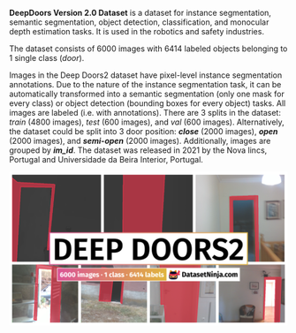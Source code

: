 **DeepDoors Version 2.0 Dataset** is a dataset for instance segmentation, semantic segmentation, object detection, classification, and monocular depth estimation tasks. It is used in the robotics and safety industries. 

The dataset consists of 6000 images with 6414 labeled objects belonging to 1 single class (*door*).

Images in the Deep Doors2 dataset have pixel-level instance segmentation annotations. Due to the nature of the instance segmentation task, it can be automatically transformed into a semantic segmentation (only one mask for every class) or object detection (bounding boxes for every object) tasks. All images are labeled (i.e. with annotations). There are 3 splits in the dataset: *train* (4800 images), *test* (600 images), and *val* (600 images). Alternatively, the dataset could be split into 3 door position: ***close*** (2000 images), ***open*** (2000 images), and ***semi-open*** (2000 images). Additionally, images are grouped by ***im_id***. The dataset was released in 2021 by the Nova lincs, Portugal and Universidade da Beira Interior, Portugal.

<img src="https://github.com/dataset-ninja/deep-doors2/raw/main/visualizations/poster.png">
